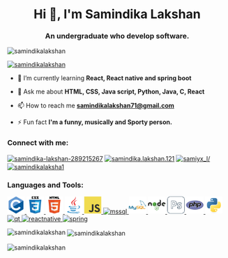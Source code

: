 <h1 align="center">Hi 👋, I'm Samindika Lakshan</h1>
<h3 align="center">An undergraduate who develop software.</h3>

<p align="left"> <img src="https://komarev.com/ghpvc/?username=samindikalakshan&label=Profile%20views&color=0e75b6&style=flat" alt="samindikalakshan" /> </p>

<p align="left"> <a href="https://github.com/ryo-ma/github-profile-trophy"><img src="https://github-profile-trophy.vercel.app/?username=samindikalakshan" alt="samindikalakshan" /></a> </p>

- 🌱 I’m currently learning **React, React native and spring boot**

- 💬 Ask me about **HTML, CSS, Java script, Python, Java, C, React**

- 📫 How to reach me **samindikalakshan71@gmail.com**

- ⚡ Fun fact **I'm a funny, musically and Sporty person.**

<h3 align="left">Connect with me:</h3>
<p align="left">
<a href="https://linkedin.com/in/samindika-lakshan-289215267" target="blank"><img align="center" src="https://raw.githubusercontent.com/rahuldkjain/github-profile-readme-generator/master/src/images/icons/Social/linked-in-alt.svg" alt="samindika-lakshan-289215267" height="30" width="40" /></a>
<a href="https://fb.com/samindika.lakshan.121" target="blank"><img align="center" src="https://raw.githubusercontent.com/rahuldkjain/github-profile-readme-generator/master/src/images/icons/Social/facebook.svg" alt="samindika.lakshan.121" height="30" width="40" /></a>
<a href="https://instagram.com/samiyx_l/" target="blank"><img align="center" src="https://raw.githubusercontent.com/rahuldkjain/github-profile-readme-generator/master/src/images/icons/Social/instagram.svg" alt="samiyx_l/" height="30" width="40" /></a>
<a href="https://www.hackerrank.com/samindikalaksha1" target="blank"><img align="center" src="https://raw.githubusercontent.com/rahuldkjain/github-profile-readme-generator/master/src/images/icons/Social/hackerrank.svg" alt="samindikalaksha1" height="30" width="40" /></a>
</p>

<h3 align="left">Languages and Tools:</h3>
<p align="left"> <a href="https://www.cprogramming.com/" target="_blank" rel="noreferrer"> <img src="https://raw.githubusercontent.com/devicons/devicon/master/icons/c/c-original.svg" alt="c" width="40" height="40"/> </a> <a href="https://www.w3schools.com/css/" target="_blank" rel="noreferrer"> <img src="https://raw.githubusercontent.com/devicons/devicon/master/icons/css3/css3-original-wordmark.svg" alt="css3" width="40" height="40"/> </a> <a href="https://www.w3.org/html/" target="_blank" rel="noreferrer"> <img src="https://raw.githubusercontent.com/devicons/devicon/master/icons/html5/html5-original-wordmark.svg" alt="html5" width="40" height="40"/> </a> <a href="https://www.java.com" target="_blank" rel="noreferrer"> <img src="https://raw.githubusercontent.com/devicons/devicon/master/icons/java/java-original.svg" alt="java" width="40" height="40"/> </a> <a href="https://developer.mozilla.org/en-US/docs/Web/JavaScript" target="_blank" rel="noreferrer"> <img src="https://raw.githubusercontent.com/devicons/devicon/master/icons/javascript/javascript-original.svg" alt="javascript" width="40" height="40"/> </a> <a href="https://www.microsoft.com/en-us/sql-server" target="_blank" rel="noreferrer"> <img src="https://www.svgrepo.com/show/303229/microsoft-sql-server-logo.svg" alt="mssql" width="40" height="40"/> </a> <a href="https://www.mysql.com/" target="_blank" rel="noreferrer"> <img src="https://raw.githubusercontent.com/devicons/devicon/master/icons/mysql/mysql-original-wordmark.svg" alt="mysql" width="40" height="40"/> </a> <a href="https://nodejs.org" target="_blank" rel="noreferrer"> <img src="https://raw.githubusercontent.com/devicons/devicon/master/icons/nodejs/nodejs-original-wordmark.svg" alt="nodejs" width="40" height="40"/> </a> <a href="https://www.photoshop.com/en" target="_blank" rel="noreferrer"> <img src="https://raw.githubusercontent.com/devicons/devicon/master/icons/photoshop/photoshop-line.svg" alt="photoshop" width="40" height="40"/> </a> <a href="https://www.php.net" target="_blank" rel="noreferrer"> <img src="https://raw.githubusercontent.com/devicons/devicon/master/icons/php/php-original.svg" alt="php" width="40" height="40"/> </a> <a href="https://www.python.org" target="_blank" rel="noreferrer"> <img src="https://raw.githubusercontent.com/devicons/devicon/master/icons/python/python-original.svg" alt="python" width="40" height="40"/> </a> <a href="https://www.qt.io/" target="_blank" rel="noreferrer"> <img src="https://upload.wikimedia.org/wikipedia/commons/0/0b/Qt_logo_2016.svg" alt="qt" width="40" height="40"/> </a> <a href="https://reactnative.dev/" target="_blank" rel="noreferrer"> <img src="https://reactnative.dev/img/header_logo.svg" alt="reactnative" width="40" height="40"/> </a> <a href="https://spring.io/" target="_blank" rel="noreferrer"> <img src="https://www.vectorlogo.zone/logos/springio/springio-icon.svg" alt="spring" width="40" height="40"/> </a> </p>

<p><img align="left" src="https://github-readme-stats.vercel.app/api/top-langs?username=samindikalakshan&show_icons=true&locale=en&layout=compact" alt="samindikalakshan" /></p>

<p>&nbsp;<img align="center" src="https://github-readme-stats.vercel.app/api?username=samindikalakshan&show_icons=true&locale=en" alt="samindikalakshan" /></p>

<p><img align="center" src="https://github-readme-streak-stats.herokuapp.com/?user=samindikalakshan&" alt="samindikalakshan" /></p>

<!---
SamindikaLakshan/SamindikaLakshan is a ✨ special ✨ repository because its `README.md` (this file) appears on your GitHub profile.
You can click the Preview link to take a look at your changes.
--->
